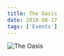 ```yaml
---
title: The Oasis
date: 2010-08-17
tags: ['Events']
---
```


![The Oasis](/rm_ation/images/2010-08-17.jpg)
